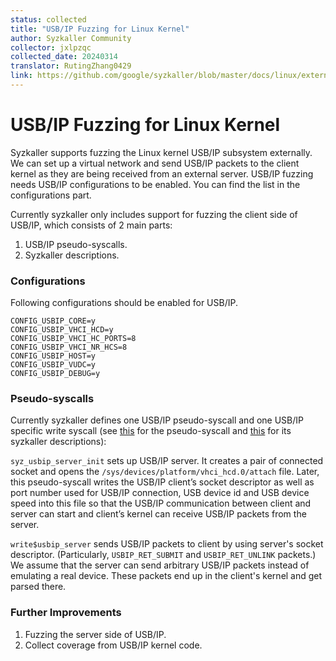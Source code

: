 ```yaml
---
status: collected
title: "USB/IP Fuzzing for Linux Kernel"
author: Syzkaller Community
collector: jxlpzqc
collected_date: 20240314
translator: RutingZhang0429
link: https://github.com/google/syzkaller/blob/master/docs/linux/external_fuzzing_usbip.md
---
```


# **USB/IP Fuzzing for Linux Kernel**

Syzkaller supports fuzzing the Linux kernel USB/IP subsystem externally. We can set up a virtual network and send USB/IP packets to the client kernel as they are being received from an external server.
USB/IP fuzzing needs USB/IP configurations to be enabled. You can find the list in the configurations part.

Currently syzkaller only includes support for fuzzing the client side of USB/IP, which consists of 2 main parts:

1. USB/IP pseudo-syscalls.
2. Syzkaller descriptions.

### **Configurations**

Following configurations should be enabled for USB/IP.

```
CONFIG_USBIP_CORE=y
CONFIG_USBIP_VHCI_HCD=y
CONFIG_USBIP_VHCI_HC_PORTS=8
CONFIG_USBIP_VHCI_NR_HCS=8
CONFIG_USBIP_HOST=y
CONFIG_USBIP_VUDC=y
CONFIG_USBIP_DEBUG=y
```

### **Pseudo-syscalls**

Currently syzkaller defines one USB/IP pseudo-syscall and one USB/IP specific write syscall (see [this](/executor/common_linux.h) for the pseudo-syscall and [this](/sys/linux/usbip.txt) for its syzkaller descriptions):

`syz_usbip_server_init` sets up USB/IP server. It creates a pair of connected socket and opens the `/sys/devices/platform/vhci_hcd.0/attach` file. Later, this pseudo-syscall writes the USB/IP client’s socket descriptor as well as port number used for USB/IP connection, USB device id and USB device speed into this file so that the USB/IP communication between client and server can start and client’s kernel can receive USB/IP packets from the server.

`write$usbip_server` sends USB/IP packets to client by using server's socket descriptor. (Particularly, `USBIP_RET_SUBMIT` and `USBIP_RET_UNLINK` packets.) We assume that the server can send arbitrary USB/IP packets instead of emulating a real device. These packets end up in the client's kernel and get parsed there.

### **Further Improvements**

1. Fuzzing the server side of USB/IP.
2. Collect coverage from USB/IP kernel code.
